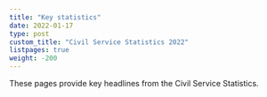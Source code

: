 ```yaml
---
title: "Key statistics"
date: 2022-01-17
type: post
custom_title: "Civil Service Statistics 2022"
listpages: true
weight: -200
---
```


These pages provide key headlines from the Civil Service Statistics.
